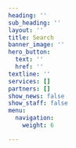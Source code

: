 ```yaml
---
heading: ''
sub_heading: ''
layout: ''
title: Search
banner_image: ''
hero_button:
  text: ''
  href: ''
textline: ''
services: []
partners: []
show_news: false
show_staff: false
menu:
  navigation:
    weight: 6

---
```

<script async src="https://cse.google.com/cse.js?cx=001561943184230222942:x0jr0rfustm"></script><div class="gcse-search"></div>